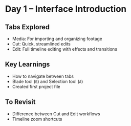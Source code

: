 # Day 1 – Interface Introduction

## Tabs Explored
- Media: For importing and organizing footage
- Cut: Quick, streamlined edits
- Edit: Full timeline editing with effects and transitions

## Key Learnings
- How to navigate between tabs
- Blade tool (`B`) and Selection tool (`A`)
- Created first project file

## To Revisit
- Difference between Cut and Edit workflows
- Timeline zoom shortcuts